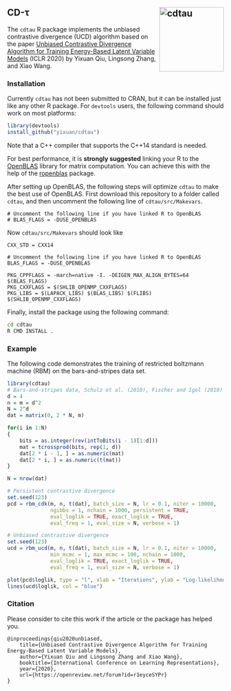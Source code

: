 ## CD-τ <img src="https://statr.me/images/sticker-cdtau.png" alt="cdtau" height="150px" align="right" />

The `cdtau` R package implements the unbiased contrastive divergence (UCD) algorithm based on the paper
[Unbiased Contrastive Divergence Algorithm for Training Energy-Based Latent Variable Models](https://openreview.net/forum?id=r1eyceSYPr) (ICLR 2020) by Yixuan Qiu, Lingsong Zhang, and Xiao Wang.

### Installation

Currently `cdtau` has not been submitted to CRAN, but it can be installed just like any other R
package. For `devtools` users, the following command should work on most platforms:

```r
library(devtools)
install_github("yixuan/cdtau")
```

Note that a C++ compiler that supports the C++14 standard is needed.

For best performance, it is **strongly suggested** linking your R to the
[OpenBLAS](https://www.openblas.net/) library for matrix computation. You can achieve this with the
help of the [ropenblas](https://prdm0.github.io/ropenblas/) package.

After setting up OpenBLAS, the following steps will optimize `cdtau` to make the best use of OpenBLAS.
First download this repository to a folder called `cdtau`, and then uncomment the following line of
`cdtau/src/Makevars`.

```
# Uncomment the following line if you have linked R to OpenBLAS
# BLAS_FLAGS = -DUSE_OPENBLAS
```

Now `cdtau/src/Makevars` should look like

```
CXX_STD = CXX14

# Uncomment the following line if you have linked R to OpenBLAS
BLAS_FLAGS = -DUSE_OPENBLAS

PKG_CPPFLAGS = -march=native -I. -DEIGEN_MAX_ALIGN_BYTES=64 $(BLAS_FLAGS)
PKG_CXXFLAGS = $(SHLIB_OPENMP_CXXFLAGS)
PKG_LIBS = $(LAPACK_LIBS) $(BLAS_LIBS) $(FLIBS) $(SHLIB_OPENMP_CXXFLAGS)

```

Finally, install the package using the following command:


```bash
cd cdtau
R CMD INSTALL .
```

### Example

The following code demonstrates the training of restricted boltzmann machine (RBM) on the
bars-and-stripes data set.

```r
library(cdtau)
# Bars-and-stripes data, Schulz et al. (2010), Fischer and Igel (2010)
d = 4
n = m = d^2
N = 2^d
dat = matrix(0, 2 * N, m)

for(i in 1:N)
{
    bits = as.integer(rev(intToBits(i - 1)[1:d]))
    mat = tcrossprod(bits, rep(1, d))
    dat[2 * i - 1, ] = as.numeric(mat)
    dat[2 * i, ] = as.numeric(t(mat))
}

N = nrow(dat)

# Persistent contrastive divergence
set.seed(123)
pcd = rbm_cdk(m, n, t(dat), batch_size = N, lr = 0.1, niter = 10000,
              ngibbs = 1, nchain = 1000, persistent = TRUE,
              eval_loglik = TRUE, exact_loglik = TRUE,
              eval_freq = 1, eval_size = N, verbose = 1)

# Unbiased contrastive divergence
set.seed(123)
ucd = rbm_ucd(m, n, t(dat), batch_size = N, lr = 0.1, niter = 10000,
              min_mcmc = 1, max_mcmc = 100, nchain = 1000,
              eval_loglik = TRUE, exact_loglik = TRUE,
              eval_freq = 1, eval_size = N, verbose = 1)

plot(pcd$loglik, type = "l", xlab = "Iterations", ylab = "Log-likelihood Value")
lines(ucd$loglik, col = "blue")
```

### Citation

Please consider to cite this work if the article or the package has helped you.


```
@inproceedings{qiu2020unbiased,
    title={Unbiased Contrastive Divergence Algorithm for Training Energy-Based Latent Variable Models},
    author={Yixuan Qiu and Lingsong Zhang and Xiao Wang},
    booktitle={International Conference on Learning Representations},
    year={2020},
    url={https://openreview.net/forum?id=r1eyceSYPr}
}
```
